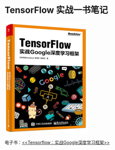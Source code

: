 # TensorFlow 实战一书笔记

![tensorflow_book](./images/tensorflow_book.jpg)

电子书：[\<\<Tensorflow：实战Google深度学习框架\>\>](http://www.olecn.com/download.php?id=5096)
